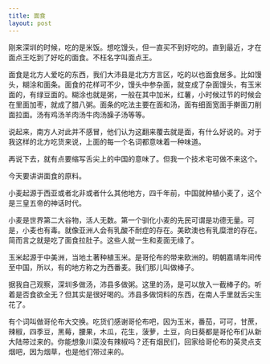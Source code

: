 ```yaml
---
title: 面食
layout: post
---
```


刚来深圳的时候，吃的是米饭。想吃馒头，但一直买不到好吃的。直到最近，才在面点王吃到了好吃的面食。不枉名字叫面点王。

面食是北方人爱吃的东西，我们大沛县是北方方言区，吃的以也面食居多。比如馒头，糊涂和面条。面食的花样可不少，馒头中参杂面，就变成了杂面馒头，有玉米面的，有绿豆面的。糊涂也就是粥，一般在其中加米，红薯，小时候过节的时候会在里面加枣，就成了腊八粥。面条的吃法主要在面和汤，面有细面宽面手擀面刀削面拉面。汤有鸡汤羊肉汤牛肉汤臊子汤等等。

说起来，南方人对此并不感冒，他们认为这翻来覆去就是面，有什么好说的。对于我这样的北方吃货来说，上面的每一个名词都意味着一种味道。

再说下去，就有点要缩写舌尖上的中国的意味了。但我一个技术宅可做不来这个。

今天要讲讲面食的原料。

小麦起源于西亚或者北非或者什么其他地方，四千年前，中国就种植小麦了，这个是三皇五帝的神话时代。

小麦是世界第二大谷物，活人无数。第一个驯化小麦的先民可谓是功德无量。可是，小麦也有毒。就像亚洲人会有乳酸不耐症的存在。美欧澳也有乳糜泄的存在。简而言之就是吃了面食拉肚子。这些人就一生和麦面无缘了。

玉米起源于中美洲，当地土著种植玉米。是哥伦布的带来欧洲的。明朝嘉靖年间传至中国，所以，有的地方称之为西番麦。我们那儿叫做棒子。

据我自己观察，深圳多做汤，沛县多做粥。这里的汤，是可以放入一截棒子的。听着是否食欲全无？但其实是很好喝的。沛县多做饲料的东西，在南人手里就舌尖生花了。

有个词叫做哥伦布大交换。吃货们感谢哥伦布吧，因为玉米，番茄，可可，甘蔗，辣椒，四季豆，黑莓，腰果，木瓜，花生，菠萝，土豆，向日葵都是哥伦布们从新大陆带过来的。你能想象川菜没有辣椒吗？还有烟民们，回家给哥伦布的英灵点支烟吧，因为烟草，也是他们带过来的。
